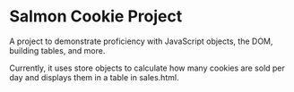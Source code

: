 # Salmon Cookie Project
A project to demonstrate proficiency with JavaScript objects, the DOM, building tables, and more.

Currently, it uses store objects to calculate how many cookies are sold per day and displays them in a table in sales.html.